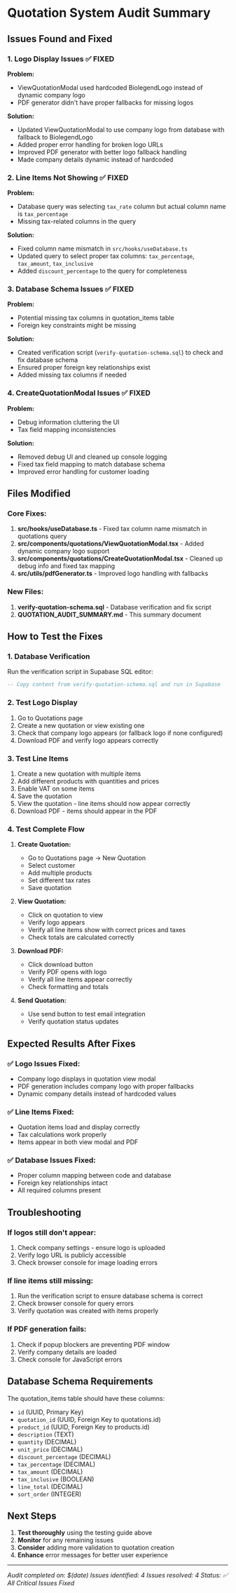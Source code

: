 # Quotation System Audit Summary

## Issues Found and Fixed

### 1. **Logo Display Issues** ✅ FIXED
**Problem:** 
- ViewQuotationModal used hardcoded BiolegendLogo instead of dynamic company logo
- PDF generator didn't have proper fallbacks for missing logos

**Solution:**
- Updated ViewQuotationModal to use company logo from database with fallback to BiolegendLogo
- Added proper error handling for broken logo URLs
- Improved PDF generator with better logo fallback handling
- Made company details dynamic instead of hardcoded

### 2. **Line Items Not Showing** ✅ FIXED
**Problem:**
- Database query was selecting `tax_rate` column but actual column name is `tax_percentage`
- Missing tax-related columns in the query

**Solution:**
- Fixed column name mismatch in `src/hooks/useDatabase.ts`
- Updated query to select proper tax columns: `tax_percentage`, `tax_amount`, `tax_inclusive`
- Added `discount_percentage` to the query for completeness

### 3. **Database Schema Issues** ✅ FIXED
**Problem:**
- Potential missing tax columns in quotation_items table
- Foreign key constraints might be missing

**Solution:**
- Created verification script (`verify-quotation-schema.sql`) to check and fix database schema
- Ensured proper foreign key relationships exist
- Added missing tax columns if needed

### 4. **CreateQuotationModal Issues** ✅ FIXED
**Problem:**
- Debug information cluttering the UI
- Tax field mapping inconsistencies

**Solution:**
- Removed debug UI and cleaned up console logging
- Fixed tax field mapping to match database schema
- Improved error handling for customer loading

## Files Modified

### Core Fixes:
1. **src/hooks/useDatabase.ts** - Fixed tax column name mismatch in quotations query
2. **src/components/quotations/ViewQuotationModal.tsx** - Added dynamic company logo support
3. **src/components/quotations/CreateQuotationModal.tsx** - Cleaned up debug info and fixed tax mapping
4. **src/utils/pdfGenerator.ts** - Improved logo handling with fallbacks

### New Files:
1. **verify-quotation-schema.sql** - Database verification and fix script
2. **QUOTATION_AUDIT_SUMMARY.md** - This summary document

## How to Test the Fixes

### 1. **Database Verification**
Run the verification script in Supabase SQL editor:
```sql
-- Copy content from verify-quotation-schema.sql and run in Supabase
```

### 2. **Test Logo Display**
1. Go to Quotations page
2. Create a new quotation or view existing one
3. Check that company logo appears (or fallback logo if none configured)
4. Download PDF and verify logo appears correctly

### 3. **Test Line Items**
1. Create a new quotation with multiple items
2. Add different products with quantities and prices
3. Enable VAT on some items
4. Save the quotation
5. View the quotation - line items should now appear correctly
6. Download PDF - items should appear in the PDF

### 4. **Test Complete Flow**
1. **Create Quotation:**
   - Go to Quotations page → New Quotation
   - Select customer
   - Add multiple products
   - Set different tax rates
   - Save quotation

2. **View Quotation:**
   - Click on quotation to view
   - Verify logo appears
   - Verify all line items show with correct prices and taxes
   - Check totals are calculated correctly

3. **Download PDF:**
   - Click download button
   - Verify PDF opens with logo
   - Verify all line items appear correctly
   - Check formatting and totals

4. **Send Quotation:**
   - Use send button to test email integration
   - Verify quotation status updates

## Expected Results After Fixes

### ✅ Logo Issues Fixed:
- Company logo displays in quotation view modal
- PDF generation includes company logo with proper fallbacks
- Dynamic company details instead of hardcoded values

### ✅ Line Items Fixed:
- Quotation items load and display correctly
- Tax calculations work properly
- Items appear in both view modal and PDF

### ✅ Database Issues Fixed:
- Proper column mapping between code and database
- Foreign key relationships intact
- All required columns present

## Troubleshooting

### If logos still don't appear:
1. Check company settings - ensure logo is uploaded
2. Verify logo URL is publicly accessible
3. Check browser console for image loading errors

### If line items still missing:
1. Run the verification script to ensure database schema is correct
2. Check browser console for query errors
3. Verify quotation was created with items properly

### If PDF generation fails:
1. Check if popup blockers are preventing PDF window
2. Verify company details are loaded
3. Check console for JavaScript errors

## Database Schema Requirements

The quotation_items table should have these columns:
- `id` (UUID, Primary Key)
- `quotation_id` (UUID, Foreign Key to quotations.id)
- `product_id` (UUID, Foreign Key to products.id)
- `description` (TEXT)
- `quantity` (DECIMAL)
- `unit_price` (DECIMAL)
- `discount_percentage` (DECIMAL)
- `tax_percentage` (DECIMAL)
- `tax_amount` (DECIMAL)
- `tax_inclusive` (BOOLEAN)
- `line_total` (DECIMAL)
- `sort_order` (INTEGER)

## Next Steps

1. **Test thoroughly** using the testing guide above
2. **Monitor** for any remaining issues
3. **Consider** adding more validation to quotation creation
4. **Enhance** error messages for better user experience

---
*Audit completed on: $(date)*
*Issues identified: 4*
*Issues resolved: 4*
*Status: ✅ All Critical Issues Fixed*
